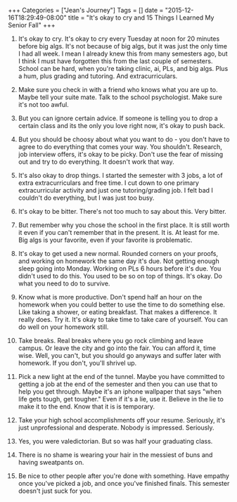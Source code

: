 +++
Categories = ["Jean's Journey"]
Tags = []
date = "2015-12-16T18:29:49-08:00"
title = "It's okay to cry and 15 Things I Learned My Senior Fall"
+++ 

1. It's okay to cry. It's okay to cry every Tuesday at noon for 20 minutes before big algs. It's not because of big algs, but it was just the only time I had all week. I mean I already knew this from many semesters ago, but I think I must have forgotten this from the last couple of semesters. School can be hard, when you're taking clinic, ai, PLs, and big algs. Plus a hum, plus grading and tutoring. And extracurriculars. 

2. Make sure you check in with a friend who knows what you are up to. Maybe tell your suite mate. Talk to the school psychologist. Make sure it's not too awful. 

3. But you can ignore certain advice. If someone is telling you to drop a certain class and its the only you love right now, it's okay to push back. 

4. But you should be choosy about what you want to do - you don't have to agree to do everything that comes your way. You shouldn't. Research, job interview offers, it's okay to be picky. Don't use the fear of missing out and try to do everything. It doesn't work that way. 

5. It's also okay to drop things. I started the semester with 3 jobs, a lot of extra extracurriculars and free time. I cut down to one primary extracurricular activity and just one tutoring/grading job. I felt bad I couldn't do everything, but I was just too busy. 

6. It's okay to be bitter. There's not too much to say about this. Very bitter. 

7. But remember why you chose the school in the first place. It is still worth it even if you can't remember that in the present. It is. At least for me. Big algs is your favorite, even if your favorite is problematic. 

8. It's okay to get used a new normal. Rounded corners on your proofs, and working on homework the same day it's due. Not getting enough sleep going into Monday. Working on PLs 6 hours before it's due. You didn't used to do this. You used to be so on top of things. It's okay. Do what you need to do to survive. 

9. Know what is more productive. Don't spend half an hour on the homework when you could better to use the time to do something else. Like taking a shower, or eating breakfast. That makes a difference. It really does. Try it. It's okay to take time to take care of yourself. You can do well on your homework still. 

10. Take breaks. Real breaks where you go rock climbing and leave campus. Or leave the city and go into the fair. You can afford it, time wise. Well, you can't, but you should go anyways and suffer later with homework. If you don't, you'll shrivel up. 

11. Pick a new light at the end of the tunnel. Maybe you have committed to getting a job at the end of the semester and then you can use that to help you get through. Maybe it's an iphone wallpaper that says "when life gets tough, get tougher." Even if it's a lie, use it. Believe in the lie to make it to the end. Know that it is is temporary. 

12. Take your high school accomplishments off your resume. Seriously, it's just unprofessional and desperate. Nobody is impressed. Seriously. 

13. Yes, you were valedictorian. But so was half your graduating class. 

14. There is no shame is wearing your hair in the messiest of buns and having sweatpants on.

15. Be nice to other people after you're done with something. Have empathy once you've picked a job, and once you've finished finals. This semester doesn't just suck for you.

